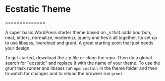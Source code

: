 # Ecstatic Theme
==============

A super basic WordPress starter theme based on _s that adds bourbon, neat, bitters, normalize, modernizr, jquery and ties it all together. Its set up to use libsass, livereload and grunt. A great starting point that just needs your design.

To get started, download the zip file or clone the repo. Then do a global search for "ecstatic" and replace it with the name of your theme. To use the grunt task runner and libsass run `npm install` in the theme folder and then to watch for changes and to reload the browser run `grunt`.
